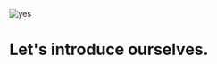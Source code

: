 ![yes](https://user-images.githubusercontent.com/81579850/172349835-f42e6f06-fa5a-4195-b5c1-af264a9cd25c.png)

# Let's introduce ourselves.
